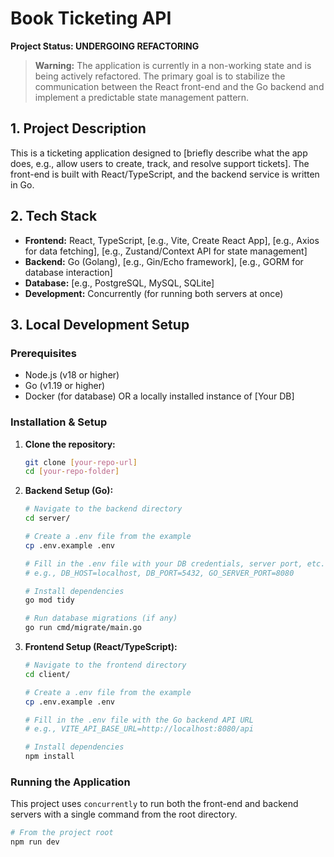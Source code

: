 # Book Ticketing API

**Project Status: UNDERGOING REFACTORING**

> **Warning:** The application is currently in a non-working state and is being actively refactored. The primary goal is to stabilize the communication between the React front-end and the Go backend and implement a predictable state management pattern.

## 1. Project Description

This is a ticketing application designed to [briefly describe what the app does, e.g., allow users to create, track, and resolve support tickets]. The front-end is built with React/TypeScript, and the backend service is written in Go.

## 2. Tech Stack

- **Frontend:** React, TypeScript, [e.g., Vite, Create React App], [e.g., Axios for data fetching], [e.g., Zustand/Context API for state management]
- **Backend:** Go (Golang), [e.g., Gin/Echo framework], [e.g., GORM for database interaction]
- **Database:** [e.g., PostgreSQL, MySQL, SQLite]
- **Development:** Concurrently (for running both servers at once)

## 3. Local Development Setup

### Prerequisites

- Node.js (v18 or higher)
- Go (v1.19 or higher)
- Docker (for database) OR a locally installed instance of [Your DB]

### Installation & Setup

1.  **Clone the repository:**
    ```bash
    git clone [your-repo-url]
    cd [your-repo-folder]
    ```

2.  **Backend Setup (Go):**
    ```bash
    # Navigate to the backend directory
    cd server/

    # Create a .env file from the example
    cp .env.example .env

    # Fill in the .env file with your DB credentials, server port, etc.
    # e.g., DB_HOST=localhost, DB_PORT=5432, GO_SERVER_PORT=8080

    # Install dependencies
    go mod tidy

    # Run database migrations (if any)
    go run cmd/migrate/main.go
    ```

3.  **Frontend Setup (React/TypeScript):**
    ```bash
    # Navigate to the frontend directory
    cd client/

    # Create a .env file from the example
    cp .env.example .env

    # Fill in the .env file with the Go backend API URL
    # e.g., VITE_API_BASE_URL=http://localhost:8080/api

    # Install dependencies
    npm install
    ```

### Running the Application

This project uses `concurrently` to run both the front-end and backend servers with a single command from the root directory.

```bash
# From the project root
npm run dev

